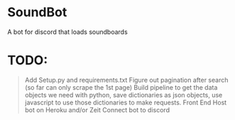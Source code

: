 # SoundBot
A bot for discord that loads soundboards

# TODO:
 > Add Setup.py and requirements.txt
 > Figure out pagination after search (so far can only scrape the 1st page)
 > Build pipeline to get the data objects we need with python, save dictionaries as json objects,
   use javascript to use those dictionaries to make requests.
 > Front End
 > Host bot on Heroku and/or Zeit
 > Connect bot to discord
